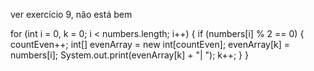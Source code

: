 ver exercício 9, não está bem


for (int i = 0, k = 0; i < numbers.length; i++) {
if (numbers[i] % 2 == 0) {
countEven++;
int[] evenArray = new int[countEven];
evenArray[k] = numbers[i];
System.out.print(evenArray[k] + "| ");
k++;
}
}
